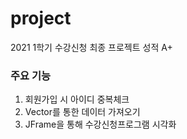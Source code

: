 # project
2021 1학기 수강신청 최종 프로젝트 성적 A+


### 주요 기능
1. 회원가입 시 아이디 중복체크
2. Vector를 통한 데이터 가져오기
3. JFrame을 통해 수강신청프로그램 시각화

